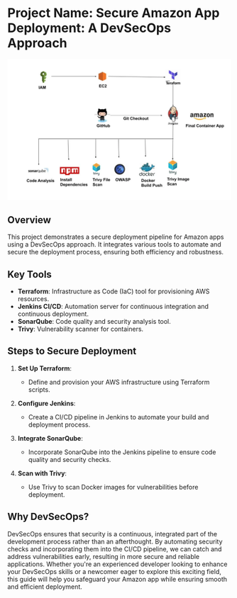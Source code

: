 # Project Name: Secure Amazon App Deployment: A DevSecOps Approach
![Pipeline Diagram](/public/images/pipeline-diagram.png)


## Overview

This project demonstrates a secure deployment pipeline for Amazon apps using a DevSecOps approach. It integrates various tools to automate and secure the deployment process, ensuring both efficiency and robustness.

## Key Tools

- **Terraform**: Infrastructure as Code (IaC) tool for provisioning AWS resources.
- **Jenkins CI/CD**: Automation server for continuous integration and continuous deployment.
- **SonarQube**: Code quality and security analysis tool.
- **Trivy**: Vulnerability scanner for containers.

## Steps to Secure Deployment

1. **Set Up Terraform**: 
   - Define and provision your AWS infrastructure using Terraform scripts.

2. **Configure Jenkins**:
   - Create a CI/CD pipeline in Jenkins to automate your build and deployment process.

3. **Integrate SonarQube**:
   - Incorporate SonarQube into the Jenkins pipeline to ensure code quality and security checks.

4. **Scan with Trivy**:
   - Use Trivy to scan Docker images for vulnerabilities before deployment.

## Why DevSecOps?

DevSecOps ensures that security is a continuous, integrated part of the development process rather than an afterthought. By automating security checks and incorporating them into the CI/CD pipeline, we can catch and address vulnerabilities early, resulting in more secure and reliable applications. Whether you're an experienced developer looking to enhance your DevSecOps skills or a newcomer eager to explore this exciting field, this guide will help you safeguard your Amazon app while ensuring smooth and efficient deployment.

